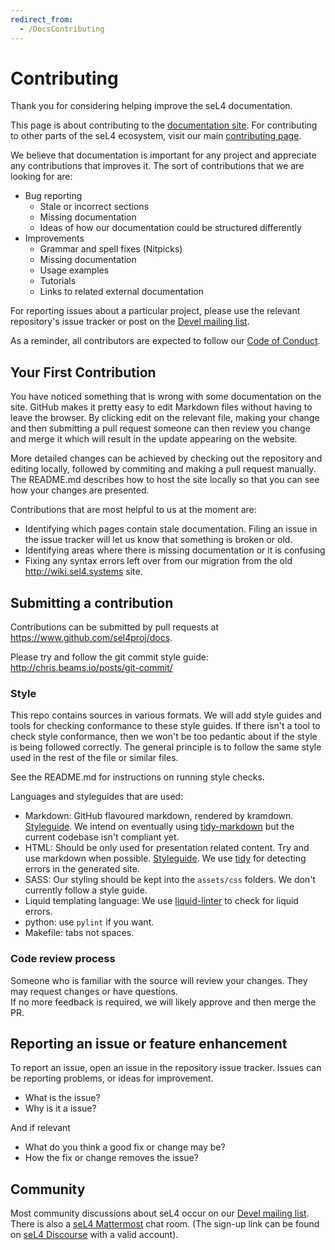 ```yaml
---
redirect_from:
  - /DocsContributing
---
```


# Contributing

Thank you for considering helping improve the seL4 documentation.

This page is about contributing to the [documentation site][docsite].  For contributing to other parts of the seL4 ecosystem,
visit our main [contributing page][contribute].

[docsite]: https://docs.sel4.systems
[contribute]: https://docs.sel4.systems/Contributing_to_upstream_seL4_projects

We believe that documentation is important for any project and appreciate any contributions that improves it.
The sort of contributions that we are looking for are:
- Bug reporting
   - Stale or incorrect sections
   - Missing documentation
   - Ideas of how our documentation could be structured differently
- Improvements
   - Grammar and spell fixes (Nitpicks)
   - Missing documentation
   - Usage examples
   - Tutorials
   - Links to related external documentation

For reporting issues about a particular project, please use the relevant repository's issue tracker or post on the [Devel mailing list][mailing-list].

[mailing-list]: https://sel4.systems/lists/listinfo/

As a reminder, all contributors are expected to follow our [Code of Conduct][conduct].

[conduct]: https://docs.sel4.systems/Conduct


## Your First Contribution

You have noticed something that is wrong with some documentation on the site.  GitHub makes it pretty easy to edit Markdown files without having to leave the browser. By clicking edit on the relevant file, making your change and then submitting a pull request someone can then review you change and merge it which will result in the update appearing on the website.

More detailed changes can be achieved by checking out the repository and editing locally, followed by commiting and making a pull request manually.  The README.md describes how to host the site locally so that you can see how your changes are presented.

Contributions that are most helpful to us at the moment are:

- Identifying which pages contain stale documentation.  Filing an issue in the issue tracker will let us know that something is broken or old.
- Identifying areas where there is missing documentation or it is confusing
- Fixing any syntax errors left over from our migration from the old <http://wiki.sel4.systems> site.


## Submitting a contribution

Contributions can be submitted by pull requests at <https://www.github.com/sel4proj/docs>.

Please try and follow the git commit style guide: <http://chris.beams.io/posts/git-commit/>

### Style

This repo contains sources in various formats.  We will add style guides and tools for checking conformance to these style guides.
If there isn't a tool to check style conformance, then we won't be too pedantic about if the style is being followed correctly.  The general principle is to follow the same style used in the rest of the file or similar files.

See the README.md for instructions on running style checks.

Languages and styleguides that are used:
- Markdown: GitHub flavoured markdown, rendered by kramdown.  [Styleguide](https://github.com/slang800/markdown-styleguide).  We intend on eventually using [tidy-markdown](https://github.com/slang800/tidy-markdown) but the current codebase isn't compliant yet.
- HTML: Should be only used for presentation related content. Try and use markdown when possible. [Styleguide](https://google.github.io/styleguide/htmlcssguide.html).  We use [tidy](http://www.html-tidy.org/) for detecting errors in the generated site.
- SASS: Our styling should be kept into the `assets/css` folders.  We don't currently follow a style guide.
- Liquid templating language: We use [liquid-linter](https://www.npmjs.com/package/liquid-linter-cli) to check for liquid errors.
- python: use `pylint` if you want.
- Makefile: tabs not spaces.

### Code review process
Someone who is familiar with the source will review your changes.  They may request changes or have questions.  
If no more feedback is required, we will likely approve and then merge the PR.


## Reporting an issue or feature enhancement

To report an issue, open an issue in the repository issue tracker.  Issues can be reporting problems, or ideas for improvement.

- What is the issue?
- Why is it a issue?

And if relevant
- What do you think a good fix or change may be?
- How the fix or change removes the issue?


## Community
Most community discussions about seL4 occur on our [Devel mailing
list][mailing-list].  There is also a [seL4
Mattermost](https://mattermost.ts.data61.csiro.au/sel4-external/) chat
room.  (The sign-up link can be found on  [seL4 Discourse](https://sel4.discourse.group/t/sel4-mattermost-sign-up-link/125) with a valid account).

